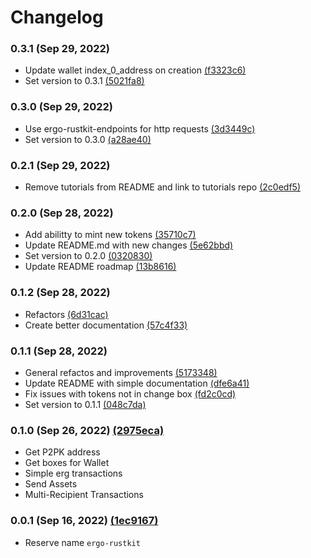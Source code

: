 # Changelog

### 0.3.1 (Sep 29, 2022)

- Update wallet index_0_address on creation [(f3323c6)](https://github.com/rust-ergo/rustkit/commit/f3323c68caa8b2b4df89158f1977650e40ae3808)
- Set version to 0.3.1 [(5021fa8)](https://github.com/rust-ergo/rustkit/commit/5021fa8d07db3a1be4e6dc0ccafd3488bd2af89e)

### 0.3.0 (Sep 29, 2022)

- Use ergo-rustkit-endpoints for http requests [(3d3449c)](https://github.com/rust-ergo/rustkit/commit/3d3449c8561deabdf206f4410e66ac126e1d9a6b)
- Set version to 0.3.0 [(a28ae40)](https://github.com/rust-ergo/rustkit/commit/a28ae40315ab1432bf02e852abfb9d6ba060622b)

### 0.2.1 (Sep 29, 2022)

- Remove tutorials from README and link to tutorials repo [(2c0edf5)](https://github.com/rust-ergo/rustkit/commit/2c0edf508d81258c742626c102d7d5189f144563)

### 0.2.0 (Sep 28, 2022)

- Add abilitty to mint new tokens [(35710c7)](https://github.com/rust-ergo/rustkit/commit/35710c76ee2bcccfabd3c8e81458e3277cd56ad1)
- Update README.md with new changes [(5e62bbd)](https://github.com/rust-ergo/rustkit/commit/5e62bbd48786c3dafd58a3dd689e49918f74cf48)
- Set version to 0.2.0 [(0320830)](https://github.com/rust-ergo/rustkit/commit/0320830d60ec5f12181cce0eac69390a42c2575c)
- Update README roadmap [(13b8616)](https://github.com/rust-ergo/rustkit/commit/13b86167240171c7b461c117881cd3c3870863d0)

### 0.1.2 (Sep 28, 2022)

- Refactors [(6d31cac)](https://github.com/rust-ergo/rustkit/commit/6d31cace6053733fe1c62ba33e363ae5c725dfee)
- Create better documentation [(57c4f33)](https://github.com/rust-ergo/rustkit/commit/57c4f331ca35de340be13f39b2bbc15c78a32c15)

### 0.1.1 (Sep 28, 2022)

- General refactos and improvements [(5173348)](https://github.com/rust-ergo/rustkit/commit/51733486d4daa0e44a95eb7ced908270052a9263)
- Update README with simple documentation [(dfe6a41)](https://github.com/rust-ergo/rustkit/commit/dfe6a4107f9cf80a1a0c0a588357ffcd42990ccb)
- Fix issues with tokens not in change box [(fd2c0cd)](https://github.com/rust-ergo/rustkit/commit/fd2c0cde76de0e8af382a601b59eec1b37caf65d)
- Set version to 0.1.1 [(048c7da)](https://github.com/rust-ergo/rustkit/commit/048c7daeb552d20e995ec2cf6105dbd1d1110ee9)

### 0.1.0 (Sep 26, 2022) [(2975eca)](https://github.com/rust-ergo/rustkit/commit/2975eca065398197b4f669519d356cd6ffd360c9)

- Get P2PK address
- Get boxes for Wallet
- Simple erg transactions
- Send Assets
- Multi-Recipient Transactions

### 0.0.1 (Sep 16, 2022) [(1ec9167)](https://github.com/rust-ergo/rustkit/commit/1ec9167ffe431eb7cc7bda4d3e0c103fd4b2d636)

- Reserve name `ergo-rustkit`